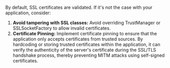 By default, SSL certificates are validated. If it's not the case with your application, consider:

1. **Avoid tampering with SSL classes:** Avoid overriding TrustManager or SSLSocketFactory to allow invalid certificates.
2. **Certificate Pinning:** Implement certificate pinning to ensure that the application only accepts certificates from trusted sources. By hardcoding or storing trusted certificates within the application, it can verify the authenticity of the server's certificate during the SSL/TLS handshake process, thereby preventing MITM attacks using self-signed certificates.

